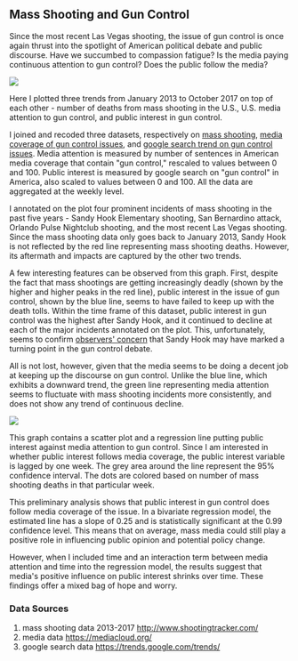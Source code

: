 ## Mass Shooting and Gun Control
Since the most recent Las Vegas shooting, the issue of gun control is once again thrust into the spotlight of American political debate and public discourse. Have we succumbed to compassion fatigue? Is the media paying continuous attention to gun control? Does the public follow the media? 

![](https://raw.githubusercontent.com/roxydu/gun/master/R/plots/Rplot1.png)

Here I plotted three trends from January 2013 to October 2017 on top of each other - number of deaths from mass shooting in the U.S., U.S. media attention to gun control, and public interest in gun control. 

I joined and recoded three datasets, respectively on [mass shooting](http://www.shootingtracker.com/), [media coverage of gun control issues](https://mediacloud.org/), and [google search trend on gun control issues](https://trends.google.com/trends/). Media attention is measured by number of sentences in American media coverage that contain "gun control," rescaled to values between 0 and 100. Public interest is measured by google search on "gun control" in America, also scaled to values between 0 and 100. All the data are aggregated at the weekly level.

I annotated on the plot four prominent incidents of mass shooting in the past five years - Sandy Hook Elementary shooting, San Bernardino attack, Orlando Pulse Nightclub shooting, and the most recent Las Vegas shooting. Since the mass shooting data only goes back to January 2013, Sandy Hook is not reflected by the red line representing mass shooting deaths. However, its aftermath and impacts are captured by the other two trends. 

A few interesting features can be observed from this graph. First, despite the fact that mass shootings are getting increasingly deadly (shown by the higher and higher peaks in the red line), public interest in the issue of gun control, shown by the blue line, seems to have failed to keep up with the death tolls. Within the time frame of this dataset, public interest in gun control was the highest after Sandy Hook, and it continued to decline at each of the major incidents annotated on the plot. This, unfortunately, seems to confirm [observers' concern](https://twitter.com/dpjhodges/status/611943312401002496?lang=en) that Sandy Hook may have marked a turning point in the gun control debate. 

All is not lost, however, given that the media seems to be doing a decent job at keeping up the discourse on gun control. Unlike the blue line, which exhibits a downward trend, the green line representing media attention seems to fluctuate with mass shooting incidents more consistently, and does not show any trend of continuous decline. 


![](https://raw.githubusercontent.com/roxydu/gun/master/R/plots/Rplot2.png)

This graph contains a scatter plot and a regression line putting public interest against media attention to gun control. Since I am interested in whether public interest follows media coverage, the public interest variable is lagged by one week. The grey area around the line represent the 95% confidence interval. The dots are colored based on number of mass shooting deaths in that particular week. 

This preliminary analysis shows that public interest in gun control does follow media coverage of the issue. In a bivariate regression model, the estimated line has a slope of 0.25 and is statistically significant at the 0.99 confidence level. This means that on average, mass media could still play a positive role in influencing public opinion and potential policy change. 

However, when I included time and an interaction term between media attention and time into the regression model, the results suggest that media's positive influence on public interest shrinks over time. These findings offer a mixed bag of hope and worry. 

### Data Sources
1. mass shooting data 2013-2017 http://www.shootingtracker.com/
2. media data https://mediacloud.org/
3. google search data https://trends.google.com/trends/
